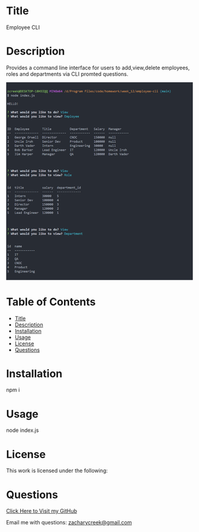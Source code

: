 
# Title
Employee CLI

# Description
Provides a command line interface for users to add,view,delete employees, roles and departments via CLI promted questions.

![Website Screenshot](./screenshot.png)

# Table of Contents
* [Title](#Title)
* [Description](#Description)
* [Installation](#Installation)
* [Usage](#Usage)
* [License](#License)
* [Questions](#Questions)

# Installation
npm i

# Usage
node index.js

# License
This work is licensed under the following:

# Questions

[Click Here to Visit my GitHub](https://github.com/vivid-green)

Email me with questions: zacharycreek@gmail.com
